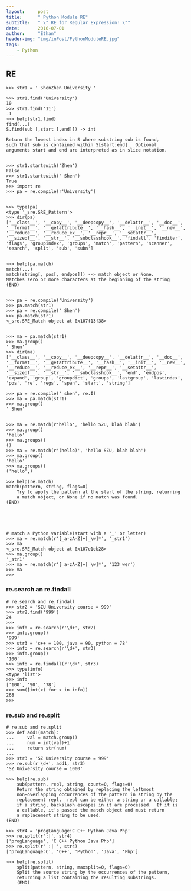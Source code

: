 ```yaml
---
layout:     post
title:      " Python Module RE"
subtitle:   " \" RE for Regular Expression! \""
date:       2016-07-01
author:     "Ethan"
header-img: "img/inPost/PythonModuleRE.jpg"
tags:
    - Python
---
```


## RE

	>>> str1 = ' ShenZhen University '
	
	>>> str1.find('University')
	10
	>>> str1.find('11')
	-1
	>>> help(str1.find)
	find(...)
    S.find(sub [,start [,end]]) -> int
    
    Return the lowest index in S where substring sub is found,
    such that sub is contained within S[start:end].  Optional
    arguments start and end are interpreted as in slice notation.  
   
   
    >>> str1.startswith('Zhen')
	False
	>>> str1.startswith(' Shen')
	True
	>>> import re
	>>> pa = re.compile(r'University')
	
	
	>>> type(pa)
	<type '_sre.SRE_Pattern'>
	>>> dir(pa)
	['__class__', '__copy__', '__deepcopy__', '__delattr__', '__doc__', '__format__', '__getattribute__', '__hash__', '__init__', '__new__', '__reduce__', '__reduce_ex__', '__repr__', '__setattr__', '__sizeof__', '__str__', '__subclasshook__', 'findall', 'finditer', 'flags', 'groupindex', 'groups', 'match', 'pattern', 'scanner', 'search', 'split', 'sub', 'subn']
	
	
	>>> help(pa.match) 
	match(...)
    match(string[, pos[, endpos]]) --> match object or None.
    Matches zero or more characters at the beginning of the string
	(END)
	
	
	>>> pa = re.compile('University')
	>>> pa.match(str1)
	>>> pa = re.compile(' Shen')
	>>> pa.match(str1)
	<_sre.SRE_Match object at 0x107f13f38>
	
	
	>>> ma = pa.match(str1)
	>>> ma.group()
	' Shen'
	>>> dir(ma)
	['__class__', '__copy__', '__deepcopy__', '__delattr__', '__doc__', '__format__', '__getattribute__', '__hash__', '__init__', '__new__', '__reduce__', '__reduce_ex__', '__repr__', '__setattr__', '__sizeof__', '__str__', '__subclasshook__', 'end', 'endpos', 'expand', 'group', 'groupdict', 'groups', 'lastgroup', 'lastindex', 'pos', 're', 'regs', 'span', 'start', 'string']
		
	>>> pa = re.compile(' shen', re.I)
	>>> ma = pa.match(str1)
	>>> ma.group()
	' Shen'
	
	
	>>> ma = re.match(r'hello', 'hello SZU, blah blah')
	>>> ma.group()
	'hello'
	>>> ma.groups()
	()
	>>> ma = re.match(r'(hello)', 'hello SZU, blah blah')
	>>> ma.group()
	'hello'
	>>> ma.groups()
	('hello',)		 

	>>> help(re.match)	
	match(pattern, string, flags=0)
	    Try to apply the pattern at the start of the string, returning
	    a match object, or None if no match was found.
	(END)





	# match a Python variable(start with a '_' or letter)
	>>> ma = re.match(r'[_a-zA-Z]+[_\w]*', '_str1')
	>>> ma
	<_sre.SRE_Match object at 0x107e1eb28>
	>>> ma.group()
	'_str1'
	>>> ma = re.match(r'[_a-zA-Z]+[_\w]*', '123_wer')
	>>> ma
	>>>


### re.search an re.findall

	# re.search and re.findall
	>>> str2 = 'SZU University course = 999'
	>>> str2.find('999')
	24
	>>> 
	>>> info = re.search(r'\d+', str2)
	>>> info.group()
	'999'
	>>> str3 = 'c++ = 100, java = 90, python = 78'
	>>> info = re.search(r'\d+', str3)
	>>> info.group()
	'100'
	>>> info = re.findall(r'\d+', str3)
	>>> type(info)
	<type 'list'>
	>>> info
	['100', '90', '78']
	>>> sum([int(x) for x in info])
	268
	>>> 
	

### re.sub and re.split
	
	# re.sub and re.split
	>>> def add1(match):
	...     val = match.group()
	...     num = int(val)+1
	...     return str(num)
	... 
	>>> str3 = 'SZ University course = 999'
	>>> re.sub(r'\d+', add1, str3)
	'SZ University course = 1000'
	
	>>> help(re.sub)
		sub(pattern, repl, string, count=0, flags=0)
	    Return the string obtained by replacing the leftmost
	    non-overlapping occurrences of the pattern in string by the
	    replacement repl.  repl can be either a string or a callable;
	    if a string, backslash escapes in it are processed.  If it is
	    a callable, it's passed the match object and must return
	    a replacement string to be used.
	(END)
	
	>>> str4 = 'progLanguage:C C++ Python Java Php'
	>>> re.split(r':|', str4)
	['progLanguage', 'C C++ Python Java Php']
	>>> re.split(r' :| ', str4)
	['progLanguage:C', 'C++', 'Python', 'Java', 'Php']
	
	>>> help(re.split)
		split(pattern, string, maxsplit=0, flags=0)
	    Split the source string by the occurrences of the pattern,
	    returning a list containing the resulting substrings.
		(END)


